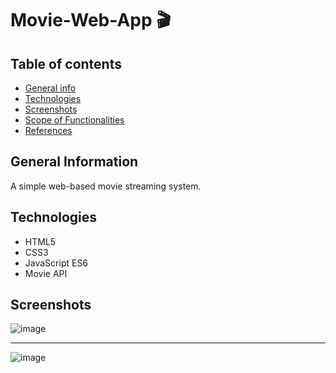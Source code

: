 # Movie-Web-App 🎬


## Table of contents
* [General info](#general-info)
* [Technologies](#technologies)
* [Screenshots](#screenshots)
* [Scope of Functionalities](#scopeoffunctionalities)
* [References](#references)


## General Information

A simple web-based movie streaming system. 

## Technologies

- HTML5
- CSS3
- JavaScript ES6
- Movie API

## Screenshots 

![image](https://user-images.githubusercontent.com/55777067/132433352-fbebb5d3-49a8-4253-a91b-ad260cb4c55a.png)

<hr>

![image](https://user-images.githubusercontent.com/55777067/132433456-2bb99c53-93ce-4663-8fb0-4d8f81a98267.png)





